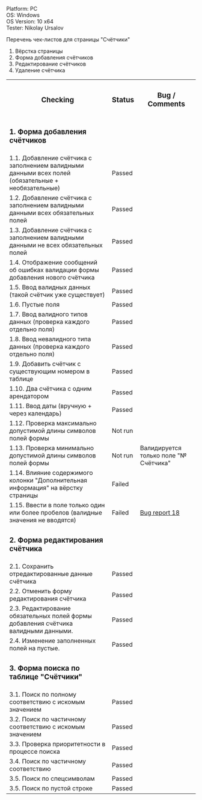 




  Platform: PC<br>
  OS: Windows<br> 
  OS Version: 10 x64<br>
  Tester: Nikolay Ursalov<br>

Перечень чек-листов для страницы "Счётчики"
1. Вёрстка страницы
2. Форма добавления счётчиков
3. Редактирование счётчиков
4. Удаление счётчика

<table>

<tr>
  <th colspan="2"><h3>Checking</h3></th>
  <th><h3>Status</h3></th>
  <th><h3>Bug / Comments</h3></th>
</tr>

<tr>
  <td colspan="2"><h3>1. Форма добавления счётчиков</h3></td>
  <td></td>
  <td></td>
</tr>
<tr>
  <td colspan="2">1.1. Добавление счётчика с заполнением валидными данными всех полей (обязательные + необязательные)</td>
  <td>Passed</td>
  <td></td>
</tr>
<tr>
  <td colspan="2">1.2. Добавление счётчика с заполнением валидными данными всех обязательных полей</td>
  <td>Passed</td>
  <td></td>
</tr>
<tr>
  <td colspan="2">1.3. Добавление счётчика с заполнением валидными данными не всех обязательных полей</td>
  <td>Passed</td>
  <td></td>
</tr>
<tr>
  <td colspan="2">1.4. Отображение сообщений об ошибках валидации формы добавления нового счётчика</td>
  <td>Passed</td>
  <td></td>
</tr>



<tr>
  <td colspan="2">1.5. Ввод валидных данных (такой счётчик уже существует)</td>
  <td>Passed</td>
  <td></td>
</tr>
<tr>
  <td colspan="2">1.6. Пустые поля</td>
  <td>Passed</td>
  <td></td>
</tr>


<tr>
  <td colspan="2">1.7. Ввод валидного типов данных (проверка каждого отдельно поля)</td>
  <td>Passed</td>
  <td></td>
</tr>
<tr>
  <td colspan="2">1.8. Ввод невалидного типа данных (проверка каждого отдельно поля)</td>
  <td>Passed</td>
  <td></td>
</tr>
<tr>
  <td colspan="2">1.9. Добавить счётчик с существующим номером в таблице</td>
  <td>Passed</td>
  <td></td>
</tr>
<tr>
  <td colspan="2">1.10. Два счётчика с одним арендатором</td>
  <td>Passed</td>
  <td></td>
</tr>
<tr>
  <td colspan="2">1.11. Ввод даты (вручную + через календарь)</td>
  <td>Passed</td>
  <td></td>
</tr>
<tr>
  <td colspan="2">1.12. Проверка максимально допустимой длины символов полей формы</td>
  <td>Not run</td>
  <td></td>
</tr>
<tr>
  <td colspan="2">1.13. Проверка минимально допустимой длины символов полей формы</td>
  <td>Not run</td>
  <td>Валидируется только поле "№ Счётчика"</td>
</tr>

<tr>
  <td colspan="2">1.14. Влияние содержимого колонки "Дополнительная информация" на вёрстку страницы</td>
  <td>Failed</td>
  <td></td>
</tr>
<tr>
  <td colspan="2">1.15. Ввести в поле только один или более пробелов (валидные значения не вводятся)</td>
   <td>Failed</td>
  <td><a href="https://docs.google.com/spreadsheets/d/1Mv2mY9hbWDSlGGjgFNGqjdRMM87qUOtzmdZQoHYzZVo/edit?usp=share_link">Bug report 18</td>
</tr>

<tr>
  <td colspan="2"><h3>2. Форма редактирования счётчика</h3></td>
  <td></td>
  <td></td>
</tr>

<tr>
  <td colspan="2">2.1. Сохранить отредактированные данные счётчика</td>
  <td>Passed</td>
  <td></td>
</tr>
<tr>
  <td colspan="2">2.2. Отменить форму редактирования счётчика</td>
  <td>Passed</td>
  <td></td>
</tr>
<tr>
  <td colspan="2">2.3. Редактирование обязательных полей формы добавления счётчика валидными данными.</td>
  <td>Passed</td>
  <td></td>
</tr>
<tr>
  <td colspan="2">2.4. Изменение заполненных полей на пустые.</td>
  <td>Passed</td>
  <td></td>
</tr>

<tr>
  <td colspan="2"><h3>3. Форма поиска по таблице "Счётчики"</h3></td>
  <td></td>
  <td></td>
</tr>
<tr>
  <td colspan="2">3.1. Поиск по полному соответствию с искомым значением</td>
  <td>Passed</td>
  <td></td>
</tr>
<tr>
  <td colspan="2">3.2. Поиск по частичному соответствию с искомым значением</td>
  <td>Passed</td>
  <td></td>
</tr>
<tr>
  <td colspan="2">3.3. Проверка приоритетности в процессе поиска</td>
  <td>Passed</td>
  <td></td>
</tr>
<tr>
  <td colspan="2">3.4. Поиск по частичному соответствию</td>
  <td>Passed</td>
  <td></td>
</tr>
<tr>
  <td colspan="2">3.5. Поиск по спецсимволам </td>
  <td>Passed</td>
  <td></td>
</tr>
<tr>
  <td colspan="2">3.5. Поиск по пустой строке</td>
  <td>Passed</td>
  <td></td>
</tr>


</table>


